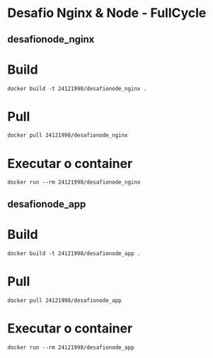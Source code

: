 # Desafio Nginx & Node - FullCycle

## desafionode_nginx
# Build 
```
docker build -t 24121998/desafionode_nginx .
```

# Pull 
```
docker pull 24121998/desafionode_nginx
```

# Executar o container
```
docker run --rm 24121998/desafionode_nginx
```

## desafionode_app
# Build 
```
docker build -t 24121998/desafionode_app .
```

# Pull 
```
docker pull 24121998/desafionode_app
```

# Executar o container
```
docker run --rm 24121998/desafionode_app
```

